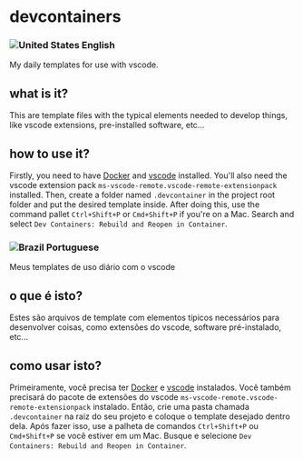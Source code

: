 # devcontainers

### ![United States](https://raw.githubusercontent.com/stevenrskelton/flag-icon/master/png/16/country-4x3/us.png "United States") English
My daily templates for use with vscode.

## what is it?
This are template files with the typical elements needed to develop things, like vscode extensions, pre-installed software, etc...

## how to use it?
Firstly, you need to have [Docker](https://www.docker.com) and [vscode](https://code.visualstudio.com) installed. You'll also need the vscode extension pack `ms-vscode-remote.vscode-remote-extensionpack` installed. Then, create a folder named `.devcontainer` in the project root folder and put the desired template inside. After doing this, use the command pallet `Ctrl+Shift+P` or `Cmd+Shift+P` if you're on a Mac. Search and select `Dev Containers: Rebuild and Reopen in Container`.

### ![Brazil](https://raw.githubusercontent.com/stevenrskelton/flag-icon/master/png/16/country-4x3/br.png "Brazil") Portuguese

Meus templates de uso diário com o vscode

## o que é isto?
Estes são arquivos de template com elementos típicos necessários para desenvolver coisas, como extensões do vscode, software pré-instalado, etc...

## como usar isto?
Primeiramente, você precisa ter [Docker](https://www.docker.com) e [vscode](https://code.visualstudio.com) instalados. Você também precisará do pacote de extensões do vscode `ms-vscode-remote.vscode-remote-extensionpack` instalado. Então, crie uma pasta chamada `.devcontainer` na raiz do seu projeto e coloque o template desejado dentro dela. Após fazer isso, use a palheta de comandos `Ctrl+Shift+P` ou `Cmd+Shift+P` se você estiver em um Mac. Busque e selecione `Dev Containers: Rebuild and Reopen in Container`.
